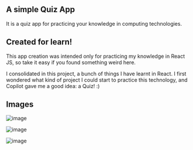 ## A simple Quiz App
It is a quiz app for practicing your knowledge in computing technologies.

## Created for learn!
This app creation was intended only for practicing my knowledge in React JS, so take it easy if you found something weird here.

I consolidated in this project, a bunch of things I have learnt in React. I first wondered what kind of project I could start to practice this technology, and Copilot gave me a good idea: a Quiz! :)

## Images
![image](https://github.com/user-attachments/assets/95ab8809-7392-4a29-bbf9-8da00198eab5)

![image](https://github.com/user-attachments/assets/70c1181b-9105-4f45-91f2-35bcd54991ed)

![image](https://github.com/user-attachments/assets/6647c08a-58db-40b1-b2e0-7a2eb5709dd3)
